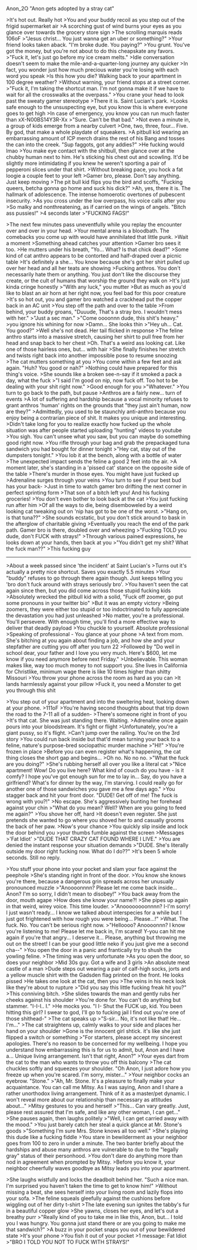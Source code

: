 Anon_2O
"Anon gets adopted by a stray cat"

\>It's hot out. Really hot
\>You and your buddy recoil as you step out of the frigid supermarket air
\>A scorching gust of wind burns your eyes as you glance over towards the grocery store sign
\>The scrolling marquis reads 106oF
\>"Jesus christ... You just wanna get an uber or something?"
\>Your friend looks taken aback. "I'm broke dude. You paying?"
\>You grunt. You've got the money, but you're not about to do this cheapskate any favors.
\>"Fuck it, let's just go before my ice cream melts."
\>Idle conversation doesn't seem to make the mile-and-a-quarter-long journey any quicker
\>In fact, you wonder just how much precious water you're losing with each word you speak
\>Is this how you die? Walking back to your apartment in 100 degree weather?
\>Without warning, your friend stops at a street corner.
\>"Fuck it, I'm taking the shortcut man. I'm not gonna make it if we have to wait for all the crosswalks at the overpass."
\>You crane your head to look past the sweaty gamer stereotype
\>There it is. Saint Lucian's park.
\>Looks safe enough to the unsuspecting eye, but you know this is where everyone goes to get high
\>In case of emergency, you know you can run much faster than xX-N00BS14Y3R-Xx 
\>"Sure. Can't be that bad."
\>Not even a minute in, a group of kids emerge from a nearby culvert
\>One, two, three, four... Five. By god, that make a whole playdate of squeakers.
\>A pitbull kid wearing an embarrassing amount of ICP merch drains the rest of his Bang and tosses the can into the creek. "Sup faggots, got any addies?"
\>He fucking would lmao
\>You make eye contact with the shitbull, then glance over at the chubby human next to him. He's sticking his chest out and scowling. It'd be slightly more intimidating if you knew he weren't sporting a pair of pepperoni slices under that shirt.
\>Without breaking pace, you hock a fat loogie a couple feet to your left
\>Gamer bro, please. Don't say anything. Just keep moving
\>The pit bull kid flips you the bird and scoffs, "Fucking queers, betcha gonna go home and suck his dick?"
\>Ah, yes, there it is. The hallmark of adolescence. The intense homoerotic overtones of pubescent insecurity.
\>As you cross under the low overpass, his voice calls after you
\>So malky and nonthreatening, as if carried on the wings of angels. "Bitch ass pussies!"
\>4 seconds later
\>"FUCKING FAGS!"

\>The next few minutes pass uneventfully while you replay the encounter over and over in your head.
\>Your mental arena is a bloodbath. The comebacks you come up with would have annihilated that little punk.
\>Wait a moment
\>Something ahead catches your attention
\>Gamer bro sees it too.
\>He mutters under his breath, "Yo... What? Is that chick dead?"
\>Some kind of cat anthro appears to be contorted and half-draped over a picnic table
\>It's definitely a she... You know because she's got her shirt pulled up over her head and all her teats are showing
\>Fucking anthros. You don't necessarily hate them or anything. You just don't like the discourse they create, or the cult of humans that worship the ground they walk on
\>It's just kinda cringe honestly
\>"With any luck," you mutter
\>But as much as you'd like to blast an air horn at her right now, you feel bad for this poor creature
\>It's so hot out, you and gamer bro watched a crackhead put the copper back in an AC unit
\>You step off the path and over to the table
\>From behind, your buddy groans, "Duuude, That's a stray bro. I wouldn't mess with her."
\>"Just a sec man."
\>"Come oooonnn dude, this shit's heavy."
\>you ignore his whining for now
\>Damn... She looks thin
\>"Hey uh... Cat. You good?"
\>Well she's not dead. Her tail flicked in response
\>The feline anthro starts into a massive stretch, causing her shirt to pull free from her head and snap back to her chest
\>Oh. That's a weird ass looking cat. Like one of those hairless ones, but... with hair
\>She finally finishes her stretch and twists right back into another impossible pose to resume snoozing
\>The cat mutters something at you
\>You come within a few feet and ask again. "Huh? You good or nah?"
\>Nothing could have prepared for this thing's voice.
\>She sounds like a broken see-n-say if it smoked a pack a day, what the fuck
\>"I said I'm good on nip, now fuck off. Too hot to be dealing with your shit right now."
\>Good enough for you
\>"Whatever."
\>You turn to go back to the path, but pause
\>Anthros are a fairly new... turn of events
\>A lot of suffering and hardship because a vocal minority refuses to grant anthros 'human' rights on the grounds that "they just ain't human, now are they?"
\>Admittedly, you used to be staunchly anti-anthro because you enjoy being a contrarian piece of shit. It makes you unique and interesting.
\>Didn't take long for you to realize exactly how fucked up the whole situation was after people started uploading "hunting" videos to youtube
\>You sigh. You can't unsee what you saw, but you can maybe do something good right now.
\>You rifle through your bag and grab the prepackaged tuna sandwich you had bought for dinner tonight
\>"Hey cat, stay out of the dumpsters tonight."
\>You lob it at the bench, along with a bottle of water
\>The unexpected impact sends the feline a good 2 feet into the air.
\>A moment later, she's standing in a 'pissed cat' stance on the opposite side of the table
\>There's murder in those eyes. You might have just fucked up
\>Adrenaline surges through your veins
\>You turn to see if your best bud has your back-
\>Just in time to watch gamer bro drifting the next corner in perfect sprinting form
\>That son of a bitch left you! And his fucking groceries!
\>You don't even bother to look back at the cat
\>You just fucking run after him
\>Of all the ways to die, being disemboweled by a weird looking cat tweaking out on 'nip has got to be one of the worst.
\>"Hang on, is that tuna??"
\>She sounds ecstatic, but you don't stick around to bask in the afterglow of charitable giving
\>Eventually you reach the end of the park path. Gamer bro is there, doubled over and wheezing
\>"Fucking TOLD you dude, don't FUCK with strays!"
\>Through various pained expressions, he looks down at your hands, then back at you
\>"You didn't get my shit? What the fuck man??"
\>This fucking guy

----

\>About a week passed since 'the incident' at Saint Lucian's
\>Turns out it's actually a pretty nice shortcut. Saves you exactly 5.5 minutes
\>Your "buddy" refuses to go through there again though. Just keeps telling you 'bro don't fuck around with strays seriously bro'.
\>You haven't seen the cat again since then, but you did come across those stupid fucking kids
\>Absolutely wrecked the pitbull kid with a solid, "Fuck off zoomer, go put some pronouns in your twitter bio"
\>But it was an empty victory
\>Being zoomers, they were either too stupid or too indoctrinated to fully appreciate the devastation you had just unleashed
\>No matter, you're a professional. You'll persevere. With enough time, you'll find a more effective way to deliver that deadly payload
\>You chuckle to yourself. Absolute professional
\>Speaking of professional - You glance at your phone
\>A text from mom. She's bitching at you again about finding a job, and how she and your stepfather are cutting you off after you turn 22
\>Followed by "Do well in school dear, your father and I love you very much. Here's $600, let me know if you need anymore before next Friday."
\>Unbelievable. This woman makes like, way too much money to not support you. She lives in California for Christlike, minimum wage there is like 10 times higher than shitty Missouri
\>You throw your phone across the room as hard as you can
\>It lands harmlessly against your pillow
\>Fuck it, you need a Monster to get you through this shit


\>You step out of your apartment and into the sweltering heat, looking down at your phone.
\>111oF
\>You're having second thoughts about that trip down the road to the 7-11 all of a sudden-
\>There's someone right in front of you
\>It's that cat. She was just standing there. Waiting.
\>Adrenaline once again pours into your bloodstream. It's fight or flight
\>Unfortunately, you're a giant pussy, so it's flight.
\>Can't jump over the railing. You're on the 3rd story
\>You could run back inside but that'd mean turning your back to a feline, nature's purpose-bred sociopathic murder machine
\>"HI!"
\>You're frozen in place
\>Before you can even register what's happening, the cat thing closes the short gap and begins...
\>Oh no. No no no.
\>"What the fuck are you doing?"
\>She's rubbing herself all over you like a literal cat
\>"Nice apartment! Wow! Do you live here? What kind of couch do you have - is it comfy? I hope you've got enough sun for me to lay in... Say, do you have a girlfriend? What's for dinner by the way, I'm starving. I could really go for another one of those sandwiches you gave me a few days ago."
\>You stagger back and hit your front door. "DUDE! Get off of me! The fuck is wrong with you?!"
\>No escape. She's aggressively bunting her forehead against your chin
\>"What do you mean? Well? When are you going to feed me again?"
\>You shove her off, hard
\>It doesn't even register. She just pretends she wanted to go where you shoved her to and casually grooms the back of her paw.
\>Now's your chance
\>You quickly slip inside and lock the door behind you
\>your thumbs fumble against the screen
\>Messages
\>'Fat Idiot'
\>"DUDE THAT CRAZY CAT FOUND WHERE I LIVE."
\>You are denied the instant response your situation demands
\>"DUDE. She's literally outside my door right fucking now. What do I do??"
\>It's been 5 whole seconds. Still no reply.


\>You stuff your phone into your pocket and slam your face against the peephole
\>She's standing right in front of the door.
\>You know she knows you're there, because a dangerous grin spreads across her unusually pronounced muzzle
\>"Anoooonnnn? Please let me come back inside... Anon? I'm so sorry, I didn't mean to disobey!"
\>You back away from the door, mouth agape
\>How does she know your name?!
\>She pipes up again in that weird, wirey voice. This time louder.
\>"Anoooooooonnnn? I-I'm sorry! I just wasn't ready... I know we talked about interspecies for a while but I just got frightened with how rough you were being... Please...!"
\>What. The fuck. No. You can't be serious right now.
\>"Helloooo? Anoooonnn? I know you're listening to me! Please let me back in, I'm scared! Y-you can hit me again if you're that angry... I deserve it... Please, anything but throwing me out on the street! I can be your good little neko if you just give me a second cha--"
\>You open the door in a panic and frantically try to shush the yowling feline.
\>The timing was very unfortunate
\>As you open the door, so does your neighbor
\>Mid 30s guy. Got a wife and 3 girls
\>An absolute meat castle of a man
\>Dude steps out wearing a pair of calf-high socks, jorts and a yellow muscle shirt with the Gadsden flag printed on the front. He looks pissed
\>He takes one look at the cat, then you
\>The veins in his neck look like they're about to rupture
\>"Did you say this little fucking freak hit you?"
\>This conniving bitch.
\>She slides towards the man and gently rubs her cheeks against his shoulder
\>You're done for. You can't do anything but stammer. "I-I-I.. I."
\>He mocks you. "I I- Shut the FUCK up, kid. You been hitting this girl? I swear to god, I'll go to fucking jail I find out you're one of those shithead-"
\>The cat speaks up
\>"S-sir... No, it's not like that! He... I'm..."
\>The cat straightens up, calmly walks to your side and places her hand on your shoulder
\>Gone is the innocent girl shtick. it's like she just flipped a switch or something
\>"For starters, please accept my sincerest apologies. There's no reason to be concerned for my wellbeing. I hope you understand how embarrassing this is for us to admit, but, Anon and I have a... Unique living arrangement. Isn't that right, Anon?"
\>Your eyes dart from the cat to the man who wants to throw you off this balcony
\>The cat chuckles softly and squeezes your shoulder. "Oh Anon, I just adore how you freeze up when you're scared. I'm sorry, mister..."
\>Your neighbor cocks an eyebrow. "Stone."
\>"Ah, Mr. Stone. It's a pleasure to finally make your acquaintance. You can call me Mitsy. As I was saying, Anon and I share a rather unorthodox living arrangement. Think of it as a master/pet dynamic. I won't reveal more about our relationship than necessary as attitudes about..."
\>Mitsy gestures to you and herself
\>"This... Can vary greatly. Just, please rest assured that I'm safe, and like any other woman, I can get..."
\>She pauses again, then laughs politely
\>"Well, I can get carried away with the mood."
\>You just barely catch her steal a quick glance at Mr. Stone's goods
\>"Something I'm sure Mrs. Stone knows all too well."
\>She's playing this dude like a fucking fiddle
\>You stare in bewilderment as your neighbor goes from 100 to zero in under a minute. The two banter briefly about the hardships and abuse many anthros are vulnerable to due to the "legally gray" status of their personhood.
\>You don't dare do anything more than nod in agreement when prompted by Mitsy.
\>Before you know it, your neighbor cheerfully waves goodbye as Mitsy leads you into your apartment.


\>She laughs wistfully and locks the deadbolt behind her. "Such a nice man. I'm surprised you haven't taken the time to get to know him!"
\>Without missing a beat, she sees herself into your living room and lazily flops into your sofa.
\>The feline squeals gleefully against the cushions before wiggling out of her dirty t-shirt
\>The late evening sun ignites the tabby's fur in a beautiful copper glow
\>She yawns, closes her eyes, and let's out a breathy purr
\>"Really kind of you to take me in like this, Anon, but... I told you I was hungry. You gonna just stand there or are you going to make me that sandwich?"
\>A buzz in your pocket snaps you out of your bewildered state
\>It's your phone
\>You fish it out of your pocket
\>1 message: Fat Idiot
\>"BRO I TOLD YOU NOT TO FUCK WITH STRAYS!"